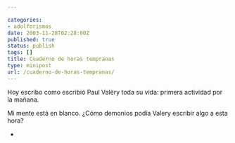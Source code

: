 ```yaml
---

categories:
- adolforismos
date: 2003-11-28T02:28:00Z
published: true
status: publish
tags: []
title: Cuaderno de horas tempranas
type: minipost
url: /cuaderno-de-horas-tempranas/
---
```


Hoy escribo como escribió Paul Valèry toda su vida: primera actividad por la mañana.

Mi mente está en blanco. ¿Cómo demonios podía Valery escribir algo a esta hora?

*
